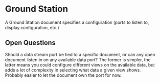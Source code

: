 #  Ground Station

A Ground Station document specifies a configuration (ports to listen to, display configuration, etc.)

## Open Questions

Should a data stream port be tied to a specific document, or can any open document listen in
on any available data port? The former is simpler, the latter means you could configure different
views on the available data, but adds a lot of complexity in selecting what data a given view shows.
Probably easier to let the document own the port for now.

